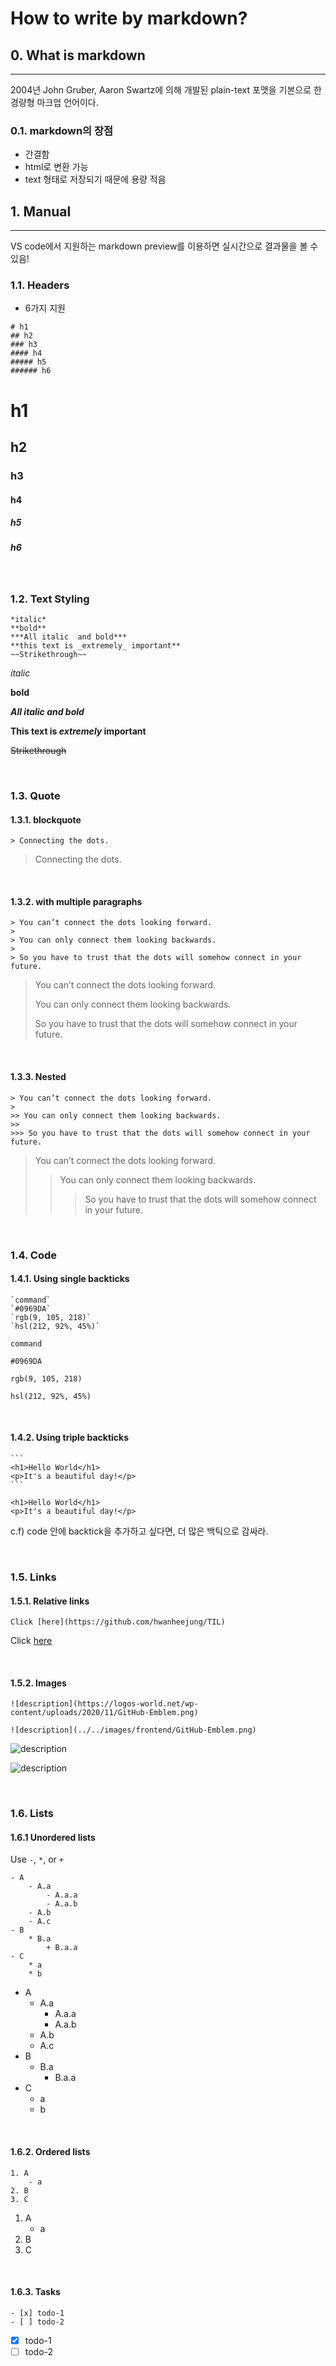 # How to write by markdown?

## 0. What is markdown

---

2004년 John Gruber, Aaron Swartz에 의해 개발된 plain-text 포맷을 기본으로 한 경량형 마크업 언어이다.

### 0.1. markdown의 장점

- 간결함
- html로 변환 가능
- text 형태로 저장되기 때문에 용량 적음

## 1. Manual

---

VS code에서 지원하는 markdown preview를 이용하면 실시간으로 결과물을 볼 수 있음!

### 1.1. Headers

- 6가지 지원

```
# h1
## h2
### h3
#### h4
##### h5
###### h6
```

# h1

## h2

### h3

#### h4

##### h5

##### h6

<br/>

### 1.2. Text Styling

```
*italic*
**bold**
***All italic  and bold***
**this text is _extremely_ important**
~~Strikethrough~~
```

_italic_

**bold**

**_All italic and bold_**

**This text is _extremely_ important**

~~Strikethrough~~

<br/>

### 1.3. Quote

#### 1.3.1. blockquote

```
> Connecting the dots.
```

> Connecting the dots.

<br/>

#### 1.3.2. with multiple paragraphs

```
> You can’t connect the dots looking forward.
>
> You can only connect them looking backwards.
>
> So you have to trust that the dots will somehow connect in your future.

```

> You can’t connect the dots looking forward.
>
> You can only connect them looking backwards.
>
> So you have to trust that the dots will somehow connect in your future.

<br/>

#### 1.3.3. Nested

```
> You can’t connect the dots looking forward.
>
>> You can only connect them looking backwards.
>>
>>> So you have to trust that the dots will somehow connect in your future.
```

> You can’t connect the dots looking forward.
>
> > You can only connect them looking backwards.
> >
> > > So you have to trust that the dots will somehow connect in your future.

<br/>

### 1.4. Code

#### 1.4.1. Using single backticks

```
`command`
`#0969DA`
`rgb(9, 105, 218)`
`hsl(212, 92%, 45%)`
```

`command`

`#0969DA`

`rgb(9, 105, 218)`

`hsl(212, 92%, 45%)`

<br/>

#### 1.4.2. Using triple backticks

````
```
<h1>Hello World</h1>
<p>It's a beautiful day!</p>
```
````

```
<h1>Hello World</h1>
<p>It's a beautiful day!</p>
```

c.f) code 안에 backtick을 추가하고 싶다면, 더 많은 백틱으로 감싸라.

<br/>

### 1.5. Links

#### 1.5.1. Relative links

```
Click [here](https://github.com/hwanheejung/TIL)
```

Click [here](https://github.com/hwanheejung/TIL)

<br/>

#### 1.5.2. Images

```
![description](https://logos-world.net/wp-content/uploads/2020/11/GitHub-Emblem.png)

![description](../../images/frontend/GitHub-Emblem.png)
```

![description](https://logos-world.net/wp-content/uploads/2020/11/GitHub-Emblem.png)

![description](../../images/frontend/GitHub-Emblem.png)

<br/>

### 1.6. Lists

#### 1.6.1 Unordered lists

Use `-`, `*`, or `+`

```
- A
    - A.a
        - A.a.a
        - A.a.b
    - A.b
    - A.c
- B
    * B.a
        + B.a.a
- C
    * a
    * b
```

- A
  - A.a
    - A.a.a
    - A.a.b
  - A.b
  - A.c
- B
  - B.a
    - B.a.a
- C
  - a
  - b

<br/>

#### 1.6.2. Ordered lists

```
1. A
    - a
2. B
3. C
```

1. A
   - a
2. B
3. C

<br/>

#### 1.6.3. Tasks

```
- [x] todo-1
- [ ] todo-2
```

- [x] todo-1
- [ ] todo-2

